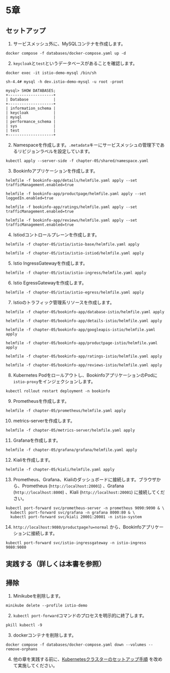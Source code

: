 # 5章

## セットアップ

1. サービスメッシュ外に、MySQLコンテナを作成します。

```bash:ターミナル
docker compose -f databases/docker-compose.yaml up -d
```

2. `keycloak`と`test`というデータベースがあることを確認します。

```bash:ターミナル
docker exec -it istio-demo-mysql /bin/sh

sh-4.4# mysql -h dev.istio-demo-mysql -u root -proot

mysql> SHOW DATABASES;
+--------------------+
| Database           |
+--------------------+
| information_schema |
| keycloak           |
| mysql              |
| performance_schema |
| sys                |
| test               |
+--------------------+
```

2. Namespaceを作成します。`.metadata`キーにサービスメッシュの管理下であるリビジョンラベルを設定しています。

```bash:ターミナル
kubectl apply --server-side -f chapter-05/shared/namespace.yaml
```

3. Bookinfoアプリケーションを作成します。

```bash:ターミナル
helmfile -f bookinfo-app/details/helmfile.yaml apply --set trafficManagement.enabled=true

helmfile -f bookinfo-app/productpage/helmfile.yaml apply --set loggedIn.enabled=true

helmfile -f bookinfo-app/ratings/helmfile.yaml apply --set trafficManagement.enabled=true

helmfile -f bookinfo-app/reviews/helmfile.yaml apply --set trafficManagement.enabled=true
```

4. Istiodコントロールプレーンを作成します。

```bash:ターミナル
helmfile -f chapter-05/istio/istio-base/helmfile.yaml apply

helmfile -f chapter-05/istio/istio-istiod/helmfile.yaml apply
```

5. Istio IngressGatewayを作成します。

```bash:ターミナル
helmfile -f chapter-05/istio/istio-ingress/helmfile.yaml apply
```

6. Istio EgressGatewayを作成します。

```bash:ターミナル
helmfile -f chapter-05/istio/istio-egress/helmfile.yaml apply
```

7. Istioのトラフィック管理系リソースを作成します。

```bash:ターミナル
helmfile -f chapter-05/bookinfo-app/database-istio/helmfile.yaml apply

helmfile -f chapter-05/bookinfo-app/details-istio/helmfile.yaml apply

helmfile -f chapter-05/bookinfo-app/googleapis-istio/helmfile.yaml apply

helmfile -f chapter-05/bookinfo-app/productpage-istio/helmfile.yaml apply

helmfile -f chapter-05/bookinfo-app/ratings-istio/helmfile.yaml apply

helmfile -f chapter-05/bookinfo-app/reviews-istio/helmfile.yaml apply
```

8. Kubernetes Podをロールアウトし、BookinfoアプリケーションのPodに`istio-proxy`をインジェクションします。

```bash:ターミナル
kubectl rollout restart deployment -n bookinfo
```

9. Prometheusを作成します。

```bash:ターミナル
helmfile -f chapter-05/prometheus/helmfile.yaml apply
```

10. metrics-serverを作成します。

```bash:ターミナル
helmfile -f chapter-05/metrics-server/helmfile.yaml apply
```

11. Grafanaを作成します。

```bash:ターミナル
helmfile -f chapter-05/grafana/grafana/helmfile.yaml apply
```

12. Kialiを作成します。

```bash:ターミナル
helmfile -f chapter-05/kiali/helmfile.yaml apply
```

13. Prometheus、Grafana、Kialiのダッシュボードに接続します。ブラウザから、Prometheus (`http://localhost:20001`) 、Grafana (`http://localhost:8000`) 、Kiali (`http://localhost:20001`) に接続してください。

```bash:ターミナル
kubectl port-forward svc/prometheus-server -n prometheus 9090:9090 & \
  kubectl port-forward svc/grafana -n grafana 8000:80 & \
  kubectl port-forward svc/kiali 20001:20001 -n istio-system
```

14. `http://localhost:9080/productpage?u=normal` から、Bookinfoアプリケーションに接続します。

```bash:ターミナル
kubectl port-forward svc/istio-ingressgateway -n istio-ingress 9080:9080
```

## 実践する（詳しくは本書を参照）

## 掃除

1. Minikubeを削除します。

```bash:ターミナル
minikube delete --profile istio-demo
```

2. `kubectl port-forward`コマンドのプロセスを明示的に終了します。

```bash:ターミナル
pkill kubectl -9
```

3. dockerコンテナを削除します。

```bash:ターミナル
docker compose -f databases/docker-compose.yaml down --volumes --remove-orphans
```

4. 他の章を実践する前に、[Kubernetesクラスターのセットアップ手順](../README.md) を改めて実施してください。
